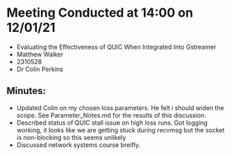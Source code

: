 # Meeting Conducted at 14:00 on 12/01/21

* Evaluating the Effectiveness of QUIC When Integrated Into Gstreamer
* Matthew Walker
* 2310528
* Dr Colin Perkins





## Minutes:

* Updated Colin on my chosen loss parameters. He felt i should widen the scope. See Parameter_Notes.md for the results of this discussion.
* Described status of QUIC stall issue on high loss runs. Got logging  working, it looks like we are getting stuck during recvmsg but the socket is non-blocking so this seems unlikely
* Discussed network systems course breifly.



